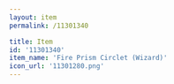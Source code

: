 ```yaml
---
layout: item
permalink: /11301340

title: Item
id: '11301340'
item_name: 'Fire Prism Circlet (Wizard)'
icon_url: '11301280.png'
---
```


